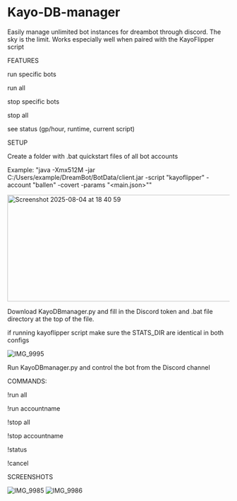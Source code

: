 # Kayo-DB-manager
Easily manage unlimited bot instances for dreambot through discord. The sky is the limit. Works especially well when paired with the KayoFlipper script

FEATURES

run specific bots

run all

stop specific bots

stop all

see status (gp/hour, runtime, current script)

SETUP

Create a folder with .bat quickstart files of all bot accounts

Example: "java -Xmx512M -jar C:/Users/example/DreamBot/BotData/client.jar -script "kayoflipper" -account "ballen" -covert -params "<main.json>""

<img width="605" height="242" alt="Screenshot 2025-08-04 at 18 40 59" src="https://github.com/user-attachments/assets/9c96c950-3503-4109-9117-65d035449f4b" />

Download KayoDBmanager.py and fill in the Discord token and .bat file directory at the top of the file. 

if running kayoflipper script make sure the STATS_DIR are identical in both configs

![IMG_9995](https://github.com/user-attachments/assets/d84f0992-0186-4205-a48f-c4a57e9fb64c)


Run KayoDBmanager.py and control the bot from the Discord channel

COMMANDS:

!run all

!run accountname

!stop all

!stop accountname

!status

!cancel 

SCREENSHOTS

![IMG_9985](https://github.com/user-attachments/assets/cc309b9a-741b-43eb-a740-0fe56729ece5)
![IMG_9986](https://github.com/user-attachments/assets/f8872690-bebe-4a16-a7d2-b4828e760d5d)
